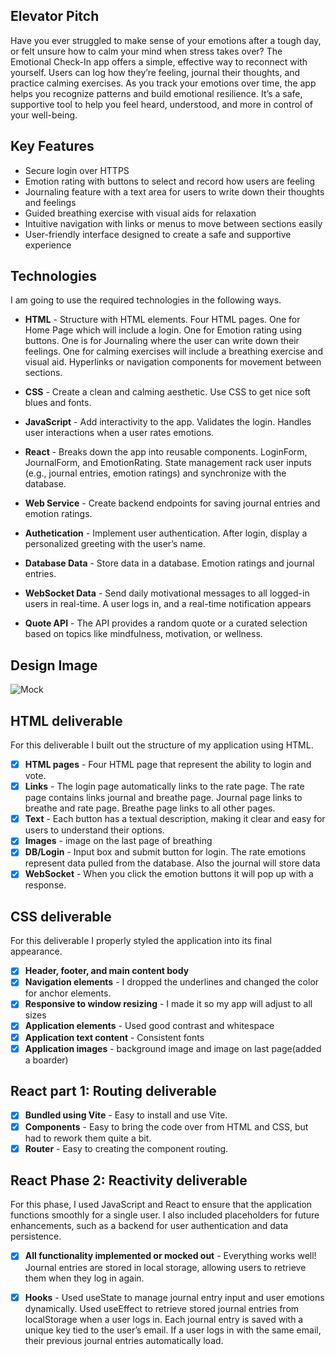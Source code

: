 ## Elevator Pitch 

Have you ever struggled to make sense of your emotions after a tough day, or felt unsure how to calm your mind when stress takes over? The Emotional Check-In app offers a simple, effective way to reconnect with yourself. Users can log how they’re feeling, journal their thoughts, and practice calming exercises. As you track your emotions over time, the app helps you recognize patterns and build emotional resilience. It’s a safe, supportive tool to help you feel heard, understood, and more in control of your well-being. 

## Key Features

- Secure login over HTTPS
- Emotion rating with buttons to select and record how users are feeling
- Journaling feature with a text area for users to write down their thoughts and feelings
- Guided breathing exercise with visual aids for relaxation
- Intuitive navigation with links or menus to move between sections easily
- User-friendly interface designed to create a safe and supportive experience


## Technologies

I am going to use the required technologies in the following ways.

- __HTML__ - Structure with HTML elements. Four HTML pages. One for Home Page which will include a login. One for Emotion rating using buttons. One is for Journaling where the user can write down their feelings. One for calming exercises will include a breathing exercise and visual aid. Hyperlinks or navigation components for movement between sections.

- __CSS__ - Create a clean and calming aesthetic. Use CSS to get nice soft blues and fonts.

- __JavaScript__ - Add interactivity to the app. Validates the login. Handles user interactions when a user rates emotions.  

- __React__ - Breaks down the app into reusable components. LoginForm, JournalForm, and EmotionRating. State management rack user inputs (e.g., journal entries, emotion ratings) and synchronize with the database.

- __Web Service__ - Create backend endpoints for saving journal entries and emotion ratings.

- __Authetication__ - Implement user authentication. After login, display a personalized greeting with the user’s name.

- __Database Data__ - Store data in a database. Emotion ratings and journal entries. 

- __WebSocket Data__ - Send daily motivational messages to all logged-in users in real-time. A user logs in, and a real-time notification appears 

- __Quote API__ -  The API provides a random quote or a curated selection based on topics like mindfulness, motivation, or wellness.



## Design Image

![Mock](image.png)
## HTML deliverable

For this deliverable I built out the structure of my application using HTML.

- [x] **HTML pages** - Four HTML page that represent the ability to login and vote.
- [x] **Links** - The login page automatically links to the rate page. The rate page contains links journal and breathe page. Journal page links to breathe and rate page. Breathe page links to all other pages.
- [x] **Text** - Each button has a textual description, making it clear and easy for users to understand their options.
- [x] **Images** - image on the last page of breathing 
- [x] **DB/Login** - Input box and submit button for login. The rate emotions represent data pulled from the database. Also the journal will store data
- [x] **WebSocket** - When you click the emotion buttons it will pop up with a response.

## CSS deliverable

For this deliverable I properly styled the application into its final appearance.

- [x] **Header, footer, and main content body**
- [x] **Navigation elements** - I dropped the underlines and changed the color for anchor elements.
- [x] **Responsive to window resizing** - I made it so my app will adjust to all sizes
- [x] **Application elements** - Used good contrast and whitespace
- [x] **Application text content** - Consistent fonts
- [x] **Application images** - background image and image on last page(added a boarder)

## React part 1: Routing deliverable

- [x] **Bundled using Vite** - Easy to install and use Vite.
- [x] **Components** - Easy to bring the code over from HTML and CSS, but had to rework them quite a bit.
- [x] **Router** - Easy to creating the component routing.

## React Phase 2: Reactivity deliverable

For this phase, I used JavaScript and React to ensure that the application functions smoothly for a single user. I also included placeholders for future enhancements, such as a backend for user authentication and data persistence.


- [x] **All functionality implemented or mocked out** - Everything works well! Journal entries are stored in local storage, allowing users to retrieve them when they log in again.
 
- [x] **Hooks** - Used useState to manage journal entry input and user emotions dynamically. Used useEffect to retrieve stored journal entries from localStorage when a user logs in. Each journal entry is saved with a unique key tied to the user’s email.
If a user logs in with the same email, their previous journal entries automatically load.
